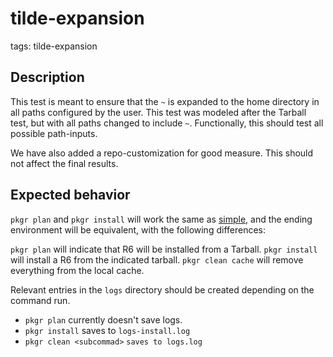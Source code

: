 # tilde-expansion

tags: tilde-expansion

## Description
This test is meant to ensure that the `~` is expanded to the home directory in all
paths configured by the user. This test was modeled after the Tarball test,
but with all paths changed to include `~`.  Functionally, this should test all
possible path-inputs.

We have also added a repo-customization for good measure. This should not affect the
final results.

## Expected behavior

`pkgr plan`  and  `pkgr install` will work the same as [simple](../simple/guide.md),
and the ending environment will be equivalent, with the following differences:

`pkgr plan` will indicate that R6 will be installed from a Tarball.
`pkgr install` will install a R6 from the indicated tarball.
`pkgr clean cache` will remove everything from the local cache. 

Relevant entries in the `logs` directory should be created depending on the command run.
- `pkgr plan` currently doesn't save logs.
- `pkgr install` saves to `logs-install.log`
- `pkgr clean <subcommad>` `saves to logs.log`

